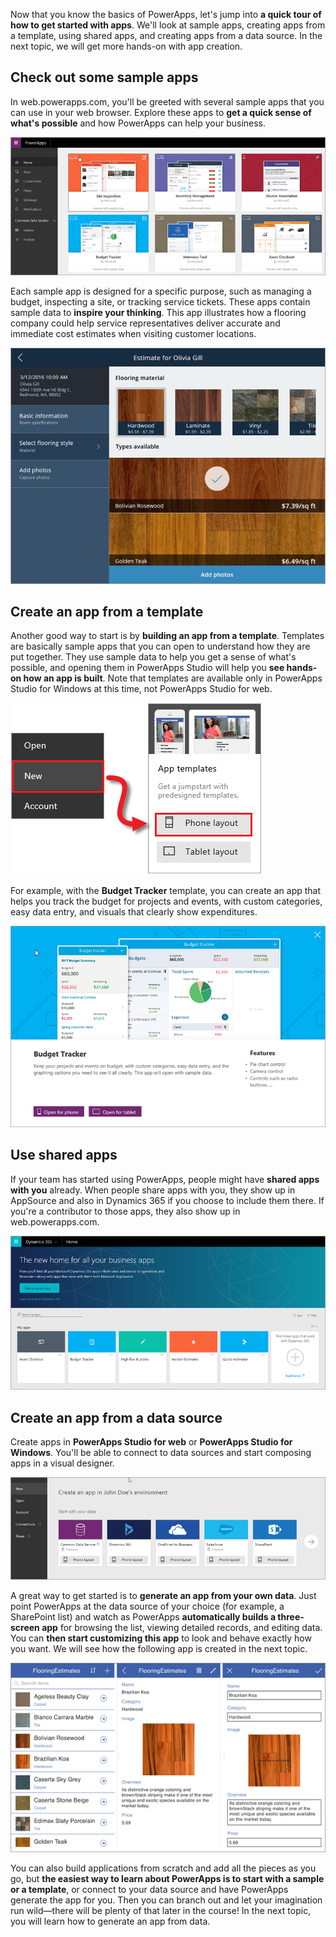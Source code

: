Now that you know the basics of PowerApps, let's jump into **a quick tour of how to get started with apps**. We'll look at sample apps, creating apps from a template, using shared apps, and creating apps from a data source. In the next topic, we will get more hands-on with app creation.

## Check out some sample apps
In web.powerapps.com, you'll be greeted with several sample apps that you can use in your web browser. Explore these apps to **get a quick sense of what's possible** and how PowerApps can help your business.

![PowerApps sample apps](./media/learning-quick-look-powerapps/powerapps-samples.png)

Each sample app is designed for a specific purpose, such as managing a budget, inspecting a site, or tracking service tickets. These apps contain sample data to **inspire your thinking**. This app illustrates how a flooring company could help service representatives deliver accurate and immediate cost estimates when visiting customer locations.

![PowerApps flooring sample app](./media/learning-quick-look-powerapps/powerapps-flooring-sample.png)

## Create an app from a template
Another good way to start is by **building an app from a template**. Templates are basically sample apps that you can open to understand how they are put together. They use sample data to help you get a sense of what's possible, and opening them in PowerApps Studio will help you **see hands-on how an app is built**. Note that templates are available only in PowerApps Studio for Windows at this time, not PowerApps Studio for web.

![PowerApps app template](./media/learning-quick-look-powerapps/powerapps-templates.png)

For example, with the **Budget Tracker** template, you can create an app that helps you track the budget for projects and events, with custom categories, easy data entry, and visuals that clearly show expenditures.

![PowerApps budget tracker template](./media/learning-quick-look-powerapps/powerapps-budget-tracker.png)

## Use shared apps
If your team has started using PowerApps, people might have **shared apps with you** already. When people share apps with you, they show up in AppSource and also in Dynamics 365 if you choose to include them there. If you're a contributor to those apps, they also show up in web.powerapps.com.

![PowerApps sharing](./media/learning-quick-look-powerapps/powerapps-sharing.png)

## Create an app from a data source
Create apps in **PowerApps Studio for web** or **PowerApps Studio for Windows**. You'll be able to connect to data sources and start composing apps in a visual designer.

![PowerApps app from data](./media/learning-quick-look-powerapps/powerapps-app-from-data.png)

A great way to get started is to **generate an app from your own data**. Just point PowerApps at the data source of your choice (for example, a SharePoint list) and watch as PowerApps **automatically builds a three-screen app** for browsing the list, viewing detailed records, and editing data. You can **then start customizing this app** to look and behave exactly how you want. We will see how the following app is created in the next topic.

![PowerApps three screen app](./media/learning-quick-look-powerapps/powerapps-three-screen-app.png)

You can also build applications from scratch and add all the pieces as you go, but **the easiest way to learn about PowerApps is to start with a sample or a template**, or connect to your data source and have PowerApps generate the app for you. Then you can branch out and let your imagination run wild—there will be plenty of that later in the course! In the next topic, you will learn how to generate an app from data.

